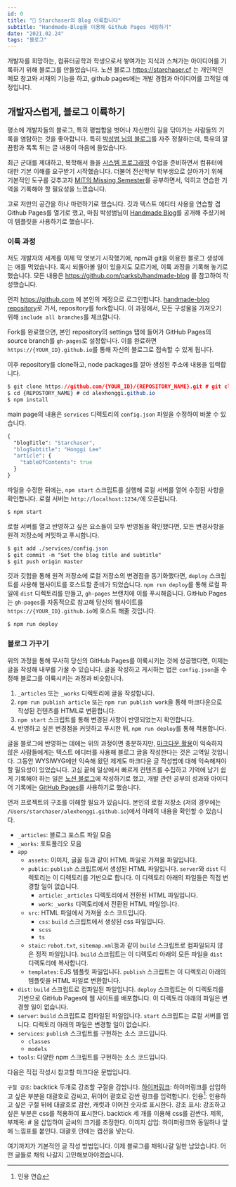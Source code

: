 ```yaml
---
id: 0
title: "🛫 Starchaser의 Blog 이륙합니다"
subtitle: "Handmade-Blog를 이용해 Github Pages 세팅하기"
date: "2021.02.24"
tags: "블로그"
---
```


개발자를 희망하는, 컴퓨터공학과 학생으로서 쌓여가는 지식과 스쳐가는 아이디어를 기록하기 위해 블로그를 만들었습니다. 노션 블로그 https://starchaser.cf 는 개인적인 메모 창고와 서재의 기능을 하고, github pages에는 개발 경험과 아이디어를 끄적일 예정입니다.

## 개발자스럽게, 블로그 이륙하기

평소에 개발자들의 블로그, 특히 평범함을 벗어나 자신만의 길을 닦아가는 사람들의 기록을 염탐하는 것을 좋아합니다. 특히 [박성범 님의 블로그](https://parksb.github.io)를 자주 정찰하는데, 특유의 깔끔함과 톡톡 튀는 글 내용이 마음에 들었습니다.

최근 군대를 제대하고, 복학해서 들을 [시스템 프로그래밍](http://csapp.cs.cmu.edu/3e/home.html) 수업을 준비하면서 컴퓨터에 대한 기본 이해를 요구받기 시작했습니다. 더불어 전산학부 학부생으로 살아가기 위해 기본적인 도구를 갖추고자 [MIT의 Missing Semester](https://missing.csail.mit.edu/)를 공부하면서, 익히고 연습한 기억을 기록해야 할 필요성을 느꼈습니다.

고로 저만의 공간을 하나 마련하기로 했습니다. 깃과 텍스트 에디터 사용을 연습할 겸 Github Pages를 열기로 했고, 마침 박성범님이 [Handmade Blog](https://github.com/parksb/handmade-blog)를 공개해 주셨기에 이 템플릿을 사용하기로 했습니다.

### 이륙 과정

저도 개발자의 세계를 이제 막 엿보기 시작했기에, npm과 git을 이용한 블로그 생성에는 애를 먹었습니다. 혹시 되돌아볼 일이 있을지도 모르기에, 이륙 과정을 기록해 놓기로 했습니다.
모든 내용은 https://github.com/parksb/handmade-blog 를 참고하여 작성했습니다.

먼저 https://github.com 에 본인의 계정으로 로그인합니다.
[handmade-blog repository](https://github.com/parksb/handmade-blog)로 가서, repository를 fork합니다. 이 과정에서, 모든 구성물을 가져오기 위해 `include all branches`를 체크합니다.

Fork를 완료했으면, 본인 repository의 settings 탭에 들어가 GitHub Pages의 source branch를 `gh-pages`로 설정합니다. 이를 완료하면 `https://{YOUR_ID}.github.io`를 통해 자신의 블로그로 접속할 수 있게 됩니다.

이후 repository를 clone하고, node packages를 깔아 생성된 주소에 내용을 입력합니다.

```css
$ git clone https://github.com/{YOUR_ID}/{REPOSITORY_NAME}.git # git clone https://github.com/alexhonggi/alexhonggi.github.io.git
$ cd {REPOSTORY_NAME} # cd alexhonggi.github.io
$ npm install
```

main page의 내용은 `services` 디렉토리의 `config.json` 파일을 수정하여 바꿀 수 있습니다.

```css
{
  "blogTitle": "Starchaser",
  "blogSubtitle": "Honggi Lee"
  "article": {
    "tableOfContents": true
  }
}
```
파일을 수정한 뒤에는, `npm start` 스크립트를 실행해 로컬 서버를 열어 수정된 사항을 확인합니다. 로컬 서버는 `http://localhost:1234/`에 오픈됩니다.

```css
$ npm start
```
로컬 서버를 열고 반영하고 싶은 요소들이 모두 반영됨을 확인했다면, 모든 변경사항을 원격 저장소에 커밋하고 푸시합니다.

```css
$ git add ./services/config.json
$ git commit -m "Set the blog title and subtitle"
$ git push origin master
```

깃과 깃헙을 통해 원격 저장소에 로컬 저장소의 변경점을 동기화했다면, `deploy` 스크립트를 사용해 웹사이트를 호스트할 준비가 되었습니다. `npm run deploy`를 통해 로컬 파일에 `dist` 디렉토리를 만들고, `gh-pages` 브랜치에 이를 푸시해줍니다. GitHub Pages는 `gh-pages`를 자동적으로 참고해 당신의 웹사이트를 `https://{YOUR_ID}.github.io`에 호스트 해줄 것입니다.

```css
$ npm run deploy
```

### 블로그 가꾸기

위의 과정을 통해 무사히 당신의 GitHub Pages를 이륙시키는 것에 성공했다면, 이제는 글을 작성해 내부를 가꿀 수 있습니다. 글을 작성하고 게시하는 법은 `config.json`을 수정해 블로그를 이륙시키는 과정과 비슷합니다.

1. `_articles` 또는 `_works` 디렉토리에 글을 작성합니다.
2. `npm run publish article` 또는 `npm run publish work`을 통해 마크다운으로 작성된 컨텐츠를 HTML로 변환합니다.
3. `npm start` 스크립트를 통해 변경된 사항이 반영되었는지 확인합니다.
4. 반영하고 싶은 변경점을 커밋하고 푸시한 뒤, `npm run deploy`를 통해 적용합니다.

글을 블로그에 반영하는 데에는 위의 과정이면 충분하지만, [마크다운 활용](https://whatismarkdown.com/)이 익숙하지 않은 사람들에게는 텍스트 에디터를 사용해 블로그 글을 작성한다는 것은 고역일 것입니다. 그동안 WYSIWYG에만 익숙해 왔던 제게도 마크다운 글 작성법에 대해 익숙해져야 할 필요성이 있었습니다. 고심 끝에 일상에서 빠르게 컨텐츠를 수집하고 기억에 남기 쉽게 기록해야 하는 일은 [노션 블로그](https://starchaser.cf)에 작성하기로 했고, 개발 관련 공부의 성과와 아이디어 기록에는 [GitHub Pages](https://alexhonggi.github.io)를 사용하기로 했습니다.

먼저 프로젝트의 구조를 이해할 필요가 있습니다.
본인의 로컬 저장소 (저의 경우에는 `/Users/starchaser/alexhonggi.github.io`)에서 아래의 내용을 확인할 수 있습니다.

- `_articles`: 블로그 포스트 파일 모음
- `_works`: 포트폴리오 모음
- `app`
  - `assets`: 이미지, 글꼴 등과 같이 HTML 파일로 가져올 파일입니다.
  - `public`: `publish` 스크립트에서 생성된 HTML 파일입니다. `server`와 `dist` 디렉토리는 이 디렉토리를 기반으로 합니다. 이 디렉토리 아래의 파일들은 직접 변경할 일이 없습니다.
    - `article`: `_articles` 디렉토리에서 전환된 HTML 파일입니다.
    - `work`: `_works` 디렉토리에서 전환된 HTML 파일입니다.
  - `src`: HTML 파일에서 가져올 소스 코드입니다.
    - `css`: `build` 스크립트에서 생성된 css 파일입니다.
    - `scss`
    - `ts`
  - `staic`: `robot.txt`, `sitemap.xml`등과 같이 `build` 스크립트로 컴파일되지 않은 정적 파일입니다. `build` 스크립트는 이 디렉토리 아래의 모든 파일을 `dist` 디렉토리에 복사합니다.
  - `templates`: EJS 템플릿 파일입니다. `publish` 스크립트는 이 디렉토리 아래의 템플릿을 HTML 파일로 변환합니다.
- `dist`: `build` 스크립트로 컴파일된 파일입니다. `deploy` 스크립트는 이 디렉토리를 기반으로 GitHub Pages에 웹 사이트를 배포합니다. 이 디렉토리 아래의 파일은 변경할 일이 없습니다.
- `server`: `build` 스크립트로 컴파일된 파일입니다. `start` 스크립트는 로컬 서버를 엽니다. 디렉토리 아래의 파일은 변경할 일이 없습니다.
- `services`: `publish` 스크립트를 구현하는 소스 코드입니다.
  - `classes`
  - `models`
- `tools`: 다양한 npm 스크립트를 구현하는 소스 코드입니다.

다음은 직접 작성시 참고할 마크다운 문법입니다.

`구절 강조`: backtick 두개로 강조할 구절을 감쌉니다.
[하이퍼링크](https://ko.wikipedia.org/wiki/%ED%95%98%EC%9D%B4%ED%8D%BC%EB%A7%81%ED%81%AC): 하이퍼링크를 삽입하고 싶은 부분을 대괄호로 감싸고, 뒤이어 괄호로 감싼 링크를 입력합니다.
인용[^1]: 인용하고 싶은 구절 뒤에 대괄호로 감싼, 캐럿과 이어진 숫자로 표시한다.
강조 표시: 강조하고 싶은 부분은 css를 적용하여 표시한다. backtick 세 개를 이용해 css를 감싼다.
제목, 부제목: # 을 삽입하여 글씨의 크기를 조정한다.
이미지 삽입: 하이퍼링크와 동일하나 앞에 느낌표를 붙인다. 대괄호 안에는 캡션을 넣는다.

여기까지가 기본적인 글 작성 방법입니다. 이제 블로그를 채워나갈 일만 남았습니다. 어떤 글들로 채워 나갈지 고민해보아야겠습니다.

[^1]: 인용 연습
